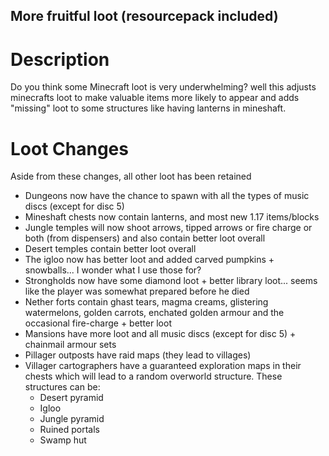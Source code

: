 ## More fruitful loot (resourcepack included)

# Description
Do you think some Minecraft loot is very underwhelming? well this adjusts minecrafts loot to make valuable items more likely to appear and adds "missing" loot to some structures like having lanterns in mineshaft.

# Loot Changes
Aside from these changes, all other loot has been retained

- Dungeons now have the chance to spawn with all the types of music discs (except for disc 5)
- Mineshaft chests now contain lanterns, and most new 1.17 items/blocks
- Jungle temples will now shoot arrows, tipped arrows or fire charge or both (from dispensers) and also contain better loot overall
- Desert temples contain better loot overall
- The igloo now has better loot and added carved pumpkins + snowballs... I wonder what I use those for?
- Strongholds now have some diamond loot + better library loot... seems like the player was somewhat prepared before he died
- Nether forts contain ghast tears, magma creams, glistering watermelons, golden carrots, enchated golden armour and the occasional fire-charge + better loot
- Mansions have more loot and all music discs (except for disc 5) + chainmail armour sets
- Pillager outposts have raid maps (they lead to villages)
- Villager cartographers have  a guaranteed exploration maps in their chests which will lead to a random overworld structure. These structures can be:
   - Desert pyramid
   - Igloo
   - Jungle pyramid
   - Ruined portals
   - Swamp hut
